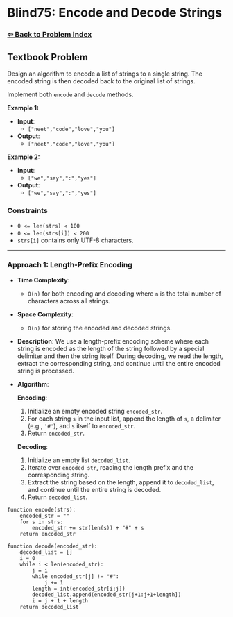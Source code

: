 # Blind75: Encode and Decode Strings

### [⇦ Back to Problem Index](../../index.md)

## Textbook Problem

Design an algorithm to encode a list of strings to a single string. The encoded string is then decoded back to the original list of strings.

Implement both `encode` and `decode` methods.

**Example 1:**

-   **Input**:
    -   `["neet","code","love","you"]`
-   **Output**:
    -   `["neet","code","love","you"]`

**Example 2:**

-   **Input**:
    -   `["we","say",":","yes"]`
-   **Output**:
    -   `["we","say",":","yes"]`

### Constraints

-   `0 <= len(strs) < 100`
-   `0 <= len(strs[i]) < 200`
-   `strs[i]` contains only UTF-8 characters.

---

### Approach 1: Length-Prefix Encoding

-   **Time Complexity**:
    -   `O(n)` for both encoding and decoding where `n` is the total number of characters across all strings.
-   **Space Complexity**:
    -   `O(n)` for storing the encoded and decoded strings.
-   **Description**: We use a length-prefix encoding scheme where each string is encoded as the length of the string followed by a special delimiter and then the string itself. During decoding, we read the length, extract the corresponding string, and continue until the entire encoded string is processed.
-   **Algorithm**:

    **Encoding**:

    1. Initialize an empty encoded string `encoded_str`.
    2. For each string `s` in the input list, append the length of `s`, a delimiter (e.g., `'#'`), and `s` itself to `encoded_str`.
    3. Return `encoded_str`.

    **Decoding**:

    1. Initialize an empty list `decoded_list`.
    2. Iterate over `encoded_str`, reading the length prefix and the corresponding string.
    3. Extract the string based on the length, append it to `decoded_list`, and continue until the entire string is decoded.
    4. Return `decoded_list`.

```pseudo
function encode(strs):
    encoded_str = ""
    for s in strs:
        encoded_str += str(len(s)) + "#" + s
    return encoded_str

function decode(encoded_str):
    decoded_list = []
    i = 0
    while i < len(encoded_str):
        j = i
        while encoded_str[j] != "#":
            j += 1
        length = int(encoded_str[i:j])
        decoded_list.append(encoded_str[j+1:j+1+length])
        i = j + 1 + length
    return decoded_list
```
